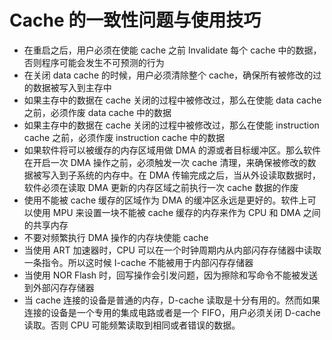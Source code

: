 # Cache 的一致性问题与使用技巧


- 在重启之后，用户必须在使能 cache 之前 Invalidate 每个 cache 中的数据，否则程序可能会发生不可预测的行为
- 在关闭 data cache 的时候，用户必须清除整个 cache，确保所有被修改的过的数据被写入到主存中
- 如果主存中的数据在 cache 关闭的过程中被修改过，那么在使能 data cache 之前，必须作废 data cache 中的数据
- 如果主存中的数据在 cache 关闭的过程中被修改过，那么在使能 instruction cache 之前，必须作废 instruction cache 中的数据
- 如果软件将可以被缓存的内存区域用做 DMA 的源或者目标缓冲区。那么软件在开启一次 DMA 操作之前，必须触发一次 cache 清理，来确保被修改的数据被写入到子系统的内存中。在 DMA 传输完成之后，当从外设读取数据时，软件必须在读取 DMA 更新的内存区域之前执行一次 cache 数据的作废
- 使用不能被 cache 缓存的区域作为 DMA 的缓冲区永远是更好的。软件上可以使用 MPU 来设置一块不能被 cache 缓存的内存来作为 CPU 和 DMA 之间的共享内存
- 不要对频繁执行 DMA 操作的内存块使能 cache
- 当使用 ART 加速器时，CPU 可以在一个时钟周期内从内部闪存存储器中读取一条指令。所以这时候 I-cache 不能被用于内部闪存存储器
- 当使用 NOR Flash 时，回写操作会引发问题，因为擦除和写命令不能被发送到外部闪存存储器
- 当 cache 连接的设备是普通的内存，D-cache 读取是十分有用的。然而如果连接的设备是一个专用的集成电路或者是一个 FIFO，用户必须关闭 D-cache 读取。否则 CPU 可能频繁读取到相同或者错误的数据。

